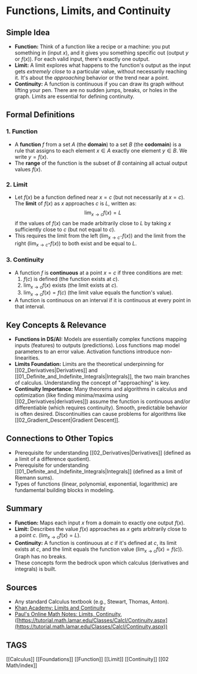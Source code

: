 # Functions, Limits, and Continuity

## Simple Idea
*   **Function:** Think of a function like a recipe or a machine: you put something in (input $x$), and it gives you something specific out (output $y$ or $f(x)$). For each valid input, there's exactly one output.
*   **Limit:** A limit explores what happens to the function's output as the input gets *extremely close* to a particular value, without necessarily reaching it. It's about the *approaching* behavior or the trend near a point.
*   **Continuity:** A function is continuous if you can draw its graph without lifting your pen. There are no sudden jumps, breaks, or holes in the graph. Limits are essential for defining continuity.

## Formal Definitions

### 1. Function
*   A **function** $f$ from a set $A$ (the **domain**) to a set $B$ (the **codomain**) is a rule that assigns to each element $x \in A$ exactly one element $y \in B$. We write $y = f(x)$.
*   The **range** of the function is the subset of $B$ containing all actual output values $f(x)$.

### 2. Limit
*   Let $f(x)$ be a function defined near $x = c$ (but not necessarily at $x = c$). The **limit** of $f(x)$ as $x$ approaches $c$ is $L$, written as:
    $$ \lim_{x \to c} f(x) = L $$
    if the values of $f(x)$ can be made arbitrarily close to $L$ by taking $x$ sufficiently close to $c$ (but not equal to $c$).
*   This requires the limit from the left ($\lim_{x \to c^-} f(x)$) and the limit from the right ($\lim_{x \to c^+} f(x)$) to both exist and be equal to $L$.

### 3. Continuity
*   A function $f$ is **continuous** at a point $x = c$ if three conditions are met:
    1.  $f(c)$ is defined (the function exists at $c$).
    2.  $\lim_{x \to c} f(x)$ exists (the limit exists at $c$).
    3.  $\lim_{x \to c} f(x) = f(c)$ (the limit value equals the function's value).
*   A function is continuous on an interval if it is continuous at every point in that interval.

## Key Concepts & Relevance

*   **Functions in DS/AI:** Models are essentially complex functions mapping inputs (features) to outputs (predictions). Loss functions map model parameters to an error value. Activation functions introduce non-linearities.
*   **Limits Foundation:** Limits are the theoretical underpinning for [[02_Derivatives|Derivatives]] and [[01_Definite_and_Indefinite_Integrals|Integrals]], the two main branches of calculus. Understanding the concept of "approaching" is key.
*   **Continuity Importance:** Many theorems and algorithms in calculus and optimization (like finding minima/maxima using [[02_Derivatives|derivatives]]) assume the function is continuous and/or differentiable (which requires continuity). Smooth, predictable behavior is often desired. Discontinuities can cause problems for algorithms like [[02_Gradient_Descent|Gradient Descent]].

## Connections to Other Topics
*   Prerequisite for understanding [[02_Derivatives|Derivatives]] (defined as a limit of a difference quotient).
*   Prerequisite for understanding [[01_Definite_and_Indefinite_Integrals|Integrals]] (defined as a limit of Riemann sums).
*   Types of functions (linear, polynomial, exponential, logarithmic) are fundamental building blocks in modeling.

## Summary
*   **Function:** Maps each input $x$ from a domain to exactly one output $f(x)$.
*   **Limit:** Describes the value $f(x)$ approaches as $x$ gets arbitrarily close to a point $c$. ($\lim_{x \to c} f(x) = L$).
*   **Continuity:** A function is continuous at $c$ if it's defined at $c$, its limit exists at $c$, and the limit equals the function value ($\lim_{x \to c} f(x) = f(c)$). Graph has no breaks.
*   These concepts form the bedrock upon which calculus (derivatives and integrals) is built.

## Sources
*   Any standard Calculus textbook (e.g., Stewart, Thomas, Anton).
*   [Khan Academy: Limits and Continuity](https://www.khanacademy.org/math/calculus-1/cs1-limits-and-continuity)
*   [Paul's Online Math Notes: Limits, Continuity](https://tutorial.math.lamar.edu/Classes/CalcI/LimitsIntro.aspx), ([https://tutorial.math.lamar.edu/Classes/CalcI/Continuity.aspx](https://tutorial.math.lamar.edu/Classes/CalcI/Continuity.aspx))

## TAGS
[[Calculus]] [[Foundations]] [[Function]] [[Limit]] [[Continuity]] [[02 Math/index]]